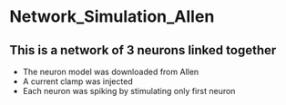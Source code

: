 # Network_Simulation_Allen
## This is a network of 3 neurons linked together 
* The neuron model was downloaded from Allen 
* A current clamp was injected
* Each neuron was spiking by stimulating only first neuron
